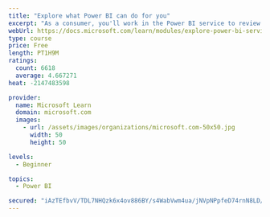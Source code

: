 ```yaml
---
title: "Explore what Power BI can do for you"
excerpt: "As a consumer, you'll work in the Power BI service to review and interact with content that has been shared with you. This module provides the foundational information that you need to work effectively in the Power BI service."
webUrl: https://docs.microsoft.com/learn/modules/explore-power-bi-service/
type: course
price: Free
length: PT1H9M
ratings:
  count: 6618
  average: 4.667271
heat: -2147483598

provider:
  name: Microsoft Learn
  domain: microsoft.com
  images:
    - url: /assets/images/organizations/microsoft.com-50x50.jpg
      width: 50
      height: 50

levels:
  - Beginner

topics:
  - Power BI

secured: "iAzTEfbvV/TDL7NHQzk6x4ov886BY/s4WabVwm4ua/jNVpNPpfeD74rnN8LD/hbXvbcPZWEkz2SazHRTpmrS3P11LqS0vkBd95lx/FR+UWadRJWm6QCwaQ13dpM10BI6tk44mudasCLAMG15sPumhMBvORHKVEfmrCO9QVJ5+97ywpO9oTUGZAsT+dkcHqw+q7Pet9VBMQBfKxxkuP+Rh54l4jWvb43p0vGywTGkFihXFFuUa3edRq5LZ6ro9EOZqQp9KbTRaiiQRsNKhB4D7GXr/cExJGSnURljQ2UCD+wzA5v3dV8AaVfMBz+ExHnK9gAigO4En7GeLSTlHy8RUHgyjGLIsusB0CeThuhZNoLlEWRm4qzD5pf9d8AxTmLqrPaP+IpADxAdJOVxw+bQLmkf7BGP0lBbcICUDPhZLCY=;vpMVQIvTwkS1+D1u3hoY4Q=="
---
```


